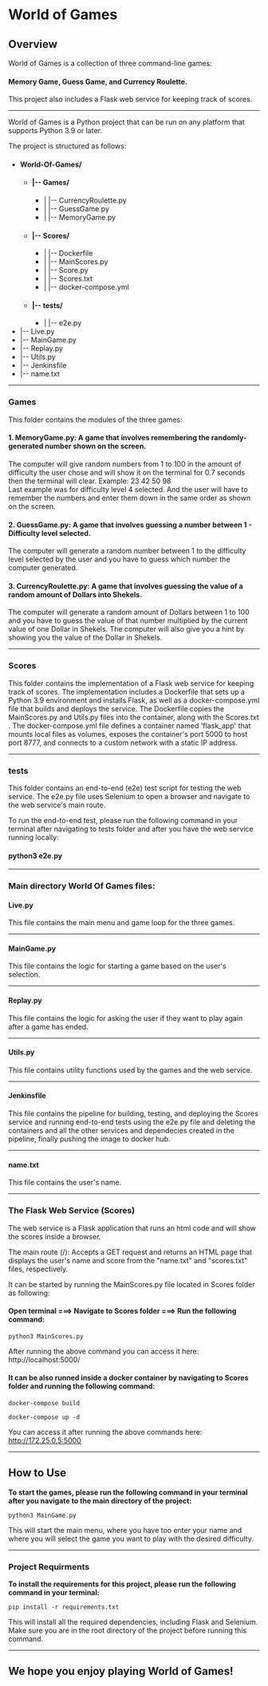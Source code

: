 # **World of Games**

## Overview

World of Games is a collection of three command-line games: 

#### Memory Game, Guess Game, and Currency Roulette. 

This project also includes a Flask web service for keeping track of scores.

***
World of Games is a Python project that can be run on any platform that supports Python 3.9 or later. 

The project is structured as follows:
* #### World-Of-Games/
  * #### |-- Games/
    * |   |-- CurrencyRoulette.py
    * |   |-- GuessGame.py
    * |   |-- MemoryGame.py
  * #### |-- Scores/
    * |   |-- Dockerfile
    * |   |-- MainScores.py
    * |   |-- Score.py
    * |   |-- Scores.txt
    * |   |-- docker-compose.yml
  * #### |-- tests/
    * |   |-- e2e.py
* |-- Live.py
* |-- MainGame.py
* |-- Replay.py
* |-- Utils.py
* |-- Jenkinsfile
* |-- name.txt
***
### Games

This folder contains the modules of the three games:

#### 1. MemoryGame.py: A game that involves remembering the randomly-generated number shown on the screen.

  The computer will give random numbers from 1 to 100 in the amount of difficulty the user chose and 
  will show it on the terminal for 0.7 seconds then the terminal will clear.
  Example: 23 42 50 98       
  Last example was for difficulty level 4 selected.
  And the user will have to remember the numbers and enter them down in the same order as shown on the screen.

#### 2. GuessGame.py: A game that involves guessing a number between 1 - Difficulty level selected.

 The computer will generate a random number between 1 to the difficulty 
 level selected by the user and you have to guess which number the computer generated.

#### 3. CurrencyRoulette.py: A game that involves guessing the value of a random amount of Dollars into Shekels.
 The computer will generate a random amount of Dollars between 1 to 100 and you 
 have to guess the value of that number multiplied by the current value of one Dollar in Shekels.
 The computer will also give you a hint by showing you the value of the Dollar in Shekels.
                        
***
### Scores

This folder contains the implementation of a Flask web service for keeping track of scores. 
The implementation includes a Dockerfile that sets up a Python 3.9 environment and installs Flask,
as well as a docker-compose.yml file that builds and deploys the service. The Dockerfile copies the MainScores.py and Utils.py 
files into the container, along with the Scores.txt . The docker-compose.yml file defines
a container named 'flask_app' that mounts local files as volumes, exposes the container's port 5000 to host port 8777,
and connects to a custom network with a static IP address.
***
### tests

This folder contains an end-to-end (e2e) test script for testing the web service.
The e2e.py file uses Selenium to open a browser and navigate to the web service's main route.

To run the end-to-end test, please run the following command in your terminal after navigating to tests folder
and after you have the web service running locally: 

#### python3 e2e.py
***
### **Main directory World Of Games files:**

#### **Live.py** 
This file contains the main menu and game loop for the three games.
***
#### **MainGame.py**

This file contains the logic for starting a game based on the user's selection.
***
#### **Replay.py**

This file contains the logic for asking the user if they want to play again after a game has ended.
***
#### **Utils.py**

This file contains utility functions used by the games and the web service.
***

#### Jenkinsfile

This file contains the pipeline for building, testing, 
and deploying the Scores service and running end-to-end tests 
using the e2e.py file and deleting the containers and all the other services and dependecies created in the pipeline,
finally pushing the image to docker hub.
***
#### **name.txt**

This file contains the user's name.
***
### The Flask Web Service (Scores)

The web service is a Flask application that runs an html code and will show the scores inside a browser.

The main route (/): Accepts a GET request and returns 
an HTML page that displays the user's name and score from 
the "name.txt" and "scores.txt" files, respectively.

It can be started by running the MainScores.py file located in Scores folder as following:

#### Open terminal ===> Navigate to Scores folder ===> Run the following command: 

    python3 MainScores.py

After running the above command you can access it here: http://localhost:5000/

#### It can be also runned inside a docker container by navigating to Scores folder and running the following command:

    docker-compose build

    docker-compose up -d 

You can access it after running the above commands here: http://172.25.0.5:5000

***
## **How to Use**

**To start the games, please run the following command in your terminal after you navigate to
the main directory of the project:**

    python3 MainGame.py  

This will start the main menu, where you have too enter your name and where you will
select the game you want to play with the desired difficulty.



***
### Project Requirments

**To install the requirements for this project, please run the following command in your terminal:**

    pip install -r requirements.txt

This will install all the required dependencies, including Flask and Selenium. 
Make sure you are in the root directory of the project before running this command.
***
## We hope you enjoy playing World of Games!